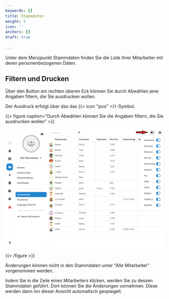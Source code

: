 ```yaml
---
keywords: []
title: Stammdaten
weight: 5
icon: ''
anchors: []
draft: true

---
```

Unter dem Menüpunkt Stammdaten finden Sie die Liste Ihrer Mitarbeiter mit deren personenbezogenen Daten.

## Filtern und Drucken

Über den Button am rechten oberen Eck können Sie durch Abwählen jene Angaben filtern, die Sie ausdrucken wollen.

Der Ausdruck erfolgt über das das {{< icon "poo" >}}-Symbol.

{{< figure caption="Durch Abwählen können Sie die Angaben filtern, die Sie ausdrucken wollen" >}}

![](/uploads/hilfeartikel_mitarbeiter-alle_stammdaten.png)

{{< /figure >}}

Änderungen können nicht in den Stammdaten unter "Alle Mitarbeiter" vorgenommen werden.

Indem Sie in die Zeile eines Mitarbeiters klicken, werden Sie zu dessen Stammdaten geführt. Dort können Sie die Änderungen vornehmen. Diese werden dann inn dieser Ansicht automatisch gespiegelt.